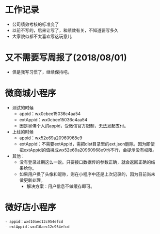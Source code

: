 # 工作记录
* 公司绩效考核的标准变了
* 以前不写的，后来让写了，和绩效有关，不知道要写多久
* 大家貌似都不太喜欢写这玩意儿

# 又不需要写周报了(2018/08/01)
* 但是我写习惯了，继续保持吧。

# 微商城小程序
* 测试的时候
    - appid：wx0cbee15036c4aa54
    - extAppid：wx0cbee15036c4aa54
    - 因是吴伟个人的appid，受微信官方限制，无法发起支付。
* 上线的时候
    - appid：wx52e69a20960968e9
    - extAppid：不需要extAppid，需把dist目录里的ext.json删除。因为即使把extAppid的值换成wx52e69a20960968e9也不行，会提示没有权限。
* 其他：
    - 没有登录过期这么一说。只要接口数据传的参数正确，就会返回正确的结果给你。
    - 如果用户换了头像和昵称，则在小程序中还是上次记录的，因为目前尚未做更新处理。
        - 解决方案：用户信息不做缓存即可。

# 微好店小程序
    - appid：wxd10aec12c954efcd
    - extAppid：wxd10aec12c954efcd
